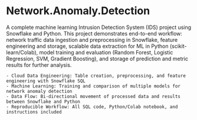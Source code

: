 # Network.Anomaly.Detection
A complete machine learning Intrusion Detection System (IDS) project using Snowflake and Python.
This project demonstrates end-to-end workflow: network traffic data ingestion and preprocessing in Snowflake, feature engineering and storage, scalable data extraction for ML in Python (scikit-learn/Colab), model training and evaluation (Random Forest, Logistic Regression, SVM, Gradient Boosting), and storage of prediction and metric results for further analysis.

    - Cloud Data Engineering: Table creation, preprocessing, and feature engineering with Snowflake SQL
    - Machine Learning: Training and comparison of multiple models for network anomaly detection
    - Data Flow: Bi-directional movement of processed data and results between Snowflake and Python
    - Reproducible Workflow: All SQL code, Python/Colab notebook, and instructions included
